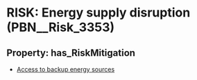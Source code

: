 # RISK: __Energy supply disruption__ (PBN__Risk_3353)

## Property: has_RiskMitigation

* [Access to backup energy sources](PBN__Mitigation_2140)


